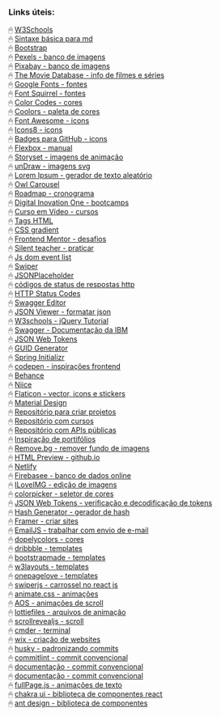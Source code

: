 ### Links úteis:
🖱 [W3Schools](https://www.w3schools.com/?msclkid=4fe5c11cce6d11eca58b304f331f0d0a)  
🖱 [Sintaxe básica para md](https://www.markdownguide.org/basic-syntax/)  
🖱 [Bootstrap](https://getbootstrap.com/)  
🖱 [Pexels - banco de imagens](https://www.pexels.com/pt-br/)  
🖱 [Pixabay - banco de imagens](https://pixabay.com/pt/)  
🖱 [The Movie Database - info de filmes e séries](https://www.themoviedb.org/)  
🖱 [Google Fonts - fontes](https://fonts.google.com/)  
🖱 [Font Squirrel - fontes](https://www.fontsquirrel.com/)  
🖱 [Color Codes - cores](https://html-color.codes/)  
🖱 [Coolors - paleta de cores](https://coolors.co/)   
🖱 [Font Awesome - icons](https://fontawesome.com/icons)   
🖱 [Icons8 - icons](https://icons8.com/)  
🖱 [Badges para GitHub - icons](https://dev.to/envoy_/150-badges-for-github-pnk)  
🖱 [Flexbox - manual](https://css-tricks.com/snippets/css/a-guide-to-flexbox/)  
🖱 [Storyset - imagens de animação](https://storyset.com/)  
🖱 [unDraw - imagens svg](https://undraw.co/illustrations)  
🖱 [Lorem Ipsum - gerador de texto aleatório](https://lipsum.com/)  
🖱 [Owl Carousel](https://owlcarousel2.github.io/OwlCarousel2/demos/demos.html)  
🖱 [Roadmap - cronograma](https://roadmap.sh/)  
🖱 [Digital Inovation One - bootcamps](https://www.dio.me/)  
🖱 [Curso em Vídeo - cursos](https://www.cursoemvideo.com/cursos/)   
🖱 [Tags HTML](https://www.homehost.com.br/blog/tutoriais/tags-html/)  
🖱 [CSS gradient](https://cssgradient.io/)  
🖱 [Frontend Mentor - desafios](https://www.frontendmentor.io/)  
🖱 [Silent teacher - praticar](https://silentteacher.toxicode.fr/)   
🖱 [Js dom event list](https://developer.mozilla.org/pt-BR/docs/Web/Events)  
🖱 [Swiper](https://swiperjs.com/)     
🖱 [JSONPlaceholder](https://jsonplaceholder.typicode.com/)  
🖱 [códigos de status de respostas http](https://developer.mozilla.org/pt-BR/docs/Web/HTTP/Status)  
🖱 [HTTP Status Codes](https://restapitutorial.com/httpstatuscodes.html)  
🖱 [Swagger Editor](https://editor.swagger.io/)  
🖱 [JSON Viewer - formatar json](http://jsonviewer.stack.hu/)  
🖱 [W3schools - jQuery Tutorial](https://www.w3schools.com/jquery/)  
🖱 [Swagger - Documentação da IBM](https://www.ibm.com/docs/pt-br/integration-bus/10.0?topic=apis-swagger)  
🖱 [JSON Web Tokens](https://jwt.io/)  
🖱 [GUID Generator](https://guidgenerator.com/online-guid-generator.aspx)  
🖱 [Spring Initializr](https://start.spring.io/;)   
🖱 [codepen - inspirações frontend](https://codepen.io/features/)   
🖱 [Behance](https://www.behance.net/)   
🖱 [Niice](https://niice.co/templates)   
🖱 [Flaticon - vector, icons e stickers](https://www.flaticon.com/)   
🖱 [Material Design](https://m3.material.io/)   
🖱 [Repositório para criar projetos](https://github.com/codecrafters-io/build-your-own-x)   
🖱 [Repositório com cursos](https://github.com/EbookFoundation/free-programming-books/blob/main/courses/free-courses-pt_BR.md)   
🖱 [Repositório com APIs públicas](https://github.com/public-apis/public-apis)   
🖱 [Inspiração de portifólios](https://www.hostinger.com.br/tutoriais/portfolio-desenvolvedor-web)   
🖱 [Remove.bg - remover fundo de imagens](https://www.remove.bg/pt-br/upload)   
🖱 [HTML Preview - github.io](https://htmlpreview.github.io/)   
🖱 [Netlify](https://app.netlify.com/)   
🖱 [Firebasee - banco de dados online](https://firebase.google.com/?hl=pt-br)   
🖱 [ILoveIMG - edição de imagens](https://www.iloveimg.com/pt)   
🖱 [colorpicker - seletor de cores](https://colorpicker.tools/pt/)   
🖱 [JSON Web Tokens - verificação e decodificação de tokens](https://jwt.io/)   
🖱 [Hash Generator - gerador de hash](https://www.md5hashgenerator.com/)   
🖱 [Framer - criar sites](https://www.framer.com/)   
🖱 [EmailJS - trabalhar com envio de e-mail](https://dashboard.emailjs.com/sign-in)   
🖱 [dopelycolors - cores](https://colors.dopely.top/color-pedia)   
🖱 [dribbble - templates](https://dribbble.com/search/cadastro)    
🖱 [bootstrapmade - templates](https://bootstrapmade.com/)    
🖱 [w3layouts - templates](https://w3layouts.com/)    
🖱 [onepagelove - templates](https://onepagelove.com/)    
🖱 [swiperjs - carrossel no react js](https://swiperjs.com/)    
🖱 [animate.css - animações](https://animate.style/)    
🖱 [AOS - animações de scroll](https://michalsnik.github.io/aos/)    
🖱 [lottiefiles - arquivos de animação](https://lottiefiles.com/)    
🖱 [scrollrevealjs - scroll](https://scrollrevealjs.org/)    
🖱 [cmder - terminal](https://cmder.app/)    
🖱 [wix - criação de websites](https://manage.wix.com/account/websites)    
🖱 [husky - padronizando commits](https://typicode.github.io/husky/)    
🖱 [commitlint - commit convencional](https://commitlint.js.org/)    
🖱 [documentação - commit convencional](https://github.com/conventional-changelog/commitlint)    
🖱 [documentação - commit convencional](https://sujeitoprogramador.com/guia-completo-do-commit-semantico/)    
🖱 [fullPage.js - animações de texto](https://alvarotrigo.com/blog/css-text-animations/)    
🖱 [chakra ui - biblioteca de componentes react](https://chakra-ui.com/)    
🖱 [ant design - biblioteca de componentes](https://ant.design/)    
